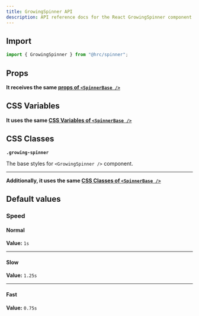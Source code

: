 ```yaml
---
title: GrowingSpinner API
description: API reference docs for the React GrowingSpinner component
---
```


## Import

```js
import { GrowingSpinner } from "@hrc/spinner";
```

## Props

**It receives the same [props of `<SpinnerBase />`](../spinner-base#props)**

## CSS Variables

**It uses the same [CSS Variables of `<SpinnerBase />`](../spinner-base#css-variables)**

## CSS Classes

**`.growing-spinner`**

The base styles for `<GrowingSpinner />` component.

---

**Additionally, it uses the same [CSS Classes of `<SpinnerBase />`](../spinner-base#css-classes)**

## Default values

### Speed

#### Normal

**Value:** `1s`

---

#### Slow

**Value:** `1.25s`

---

#### Fast

**Value:** `0.75s`
